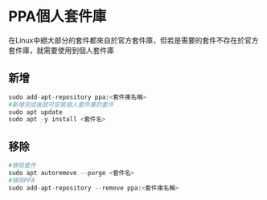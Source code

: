 # PPA個人套件庫

在Linux中絕大部分的套件都來自於官方套件庫，但若是需要的套件不存在於官方套件庫，就需要使用到個人套件庫

## 新增

```python
sudo add-apt-repository ppa:<套件庫名稱>
#新增完成後就可安裝個人套件庫的套件
sudo apt update
sudo apt -y install <套件名>
```

## 移除

```python
#移除套件
sudo apt autoremove --purge <套件名>
#移除PPA
sudo add-apt-repository --remove ppa:<套件庫名稱>
```